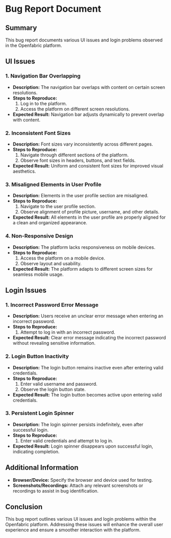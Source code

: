 # Bug Report Document

## Summary
This bug report documents various UI issues and login problems observed in the Openfabric platform.

## UI Issues

### 1. Navigation Bar Overlapping
- **Description:** The navigation bar overlaps with content on certain screen resolutions.
- **Steps to Reproduce:**
  1. Log in to the platform.
  2. Access the platform on different screen resolutions.
- **Expected Result:** Navigation bar adjusts dynamically to prevent overlap with content.

### 2. Inconsistent Font Sizes
- **Description:** Font sizes vary inconsistently across different pages.
- **Steps to Reproduce:**
  1. Navigate through different sections of the platform.
  2. Observe font sizes in headers, buttons, and text fields.
- **Expected Result:** Uniform and consistent font sizes for improved visual aesthetics.

### 3. Misaligned Elements in User Profile
- **Description:** Elements in the user profile section are misaligned.
- **Steps to Reproduce:**
  1. Navigate to the user profile section.
  2. Observe alignment of profile picture, username, and other details.
- **Expected Result:** All elements in the user profile are properly aligned for a clean and organized appearance.

### 4. Non-Responsive Design
- **Description:** The platform lacks responsiveness on mobile devices.
- **Steps to Reproduce:**
  1. Access the platform on a mobile device.
  2. Observe layout and usability.
- **Expected Result:** The platform adapts to different screen sizes for seamless mobile usage.

## Login Issues

### 1. Incorrect Password Error Message
- **Description:** Users receive an unclear error message when entering an incorrect password.
- **Steps to Reproduce:**
  1. Attempt to log in with an incorrect password.
- **Expected Result:** Clear error message indicating the incorrect password without revealing sensitive information.

### 2. Login Button Inactivity
- **Description:** The login button remains inactive even after entering valid credentials.
- **Steps to Reproduce:**
  1. Enter valid username and password.
  2. Observe the login button state.
- **Expected Result:** The login button becomes active upon entering valid credentials.

### 3. Persistent Login Spinner
- **Description:** The login spinner persists indefinitely, even after successful login.
- **Steps to Reproduce:**
  1. Enter valid credentials and attempt to log in.
- **Expected Result:** Login spinner disappears upon successful login, indicating completion.

## Additional Information

- **Browser/Device:** Specify the browser and device used for testing.
- **Screenshots/Recordings:** Attach any relevant screenshots or recordings to assist in bug identification.

## Conclusion

This bug report outlines various UI issues and login problems within the Openfabric platform. Addressing these issues will enhance the overall user experience and ensure a smoother interaction with the platform.

